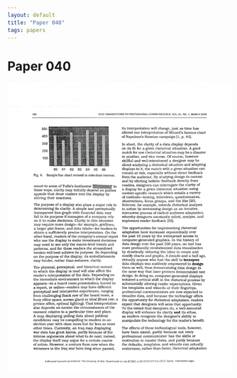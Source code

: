 ```yaml
---
layout: default
title: "Paper 040"
tags: papers
---
```


# Paper 040

<img src="/assets/scans/40.png" alt="Page with chartjunk removed" width="800"/>
